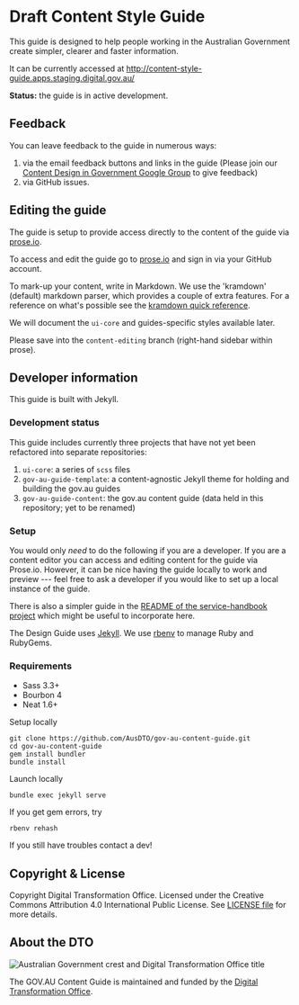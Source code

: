 # Draft Content Style Guide

This guide is designed to help people working in the Australian Government create simpler, clearer and faster information.

It can be currently accessed at http://content-style-guide.apps.staging.digital.gov.au/

**Status:** the guide is in active development.

## Feedback

You can leave feedback to the guide in numerous ways:

1. via the email feedback buttons and links in the guide (Please join our [Content Design in Government Google Group](https://groups.google.com/a/digital.gov.au/forum/?hl=en#!forum/content-design-in-government) to give feedback)
2. via GitHub issues.

## Editing the guide

The guide is setup to provide access directly to the content of the guide via [prose.io](http://prose.io).

To access and edit the guide go to [prose.io](http://prose.io) and sign in via your GitHub account.

To mark-up your content, write in Markdown. We use the 'kramdown' (default) markdown parser, which provides a couple of extra features. For a reference on what's possible see the [kramdown quick reference](http://kramdown.gettalong.org/quickref.html).

We will document the `ui-core` and guides-specific styles available later.

Please save into the `content-editing` branch (right-hand sidebar within prose).

## Developer information

This guide is built with Jekyll.

### Development status

This guide includes currently three projects that have not yet been refactored into separate repositories:

1. `ui-core`: a series of `scss` files
2. `gov-au-guide-template`: a content-agnostic Jekyll theme for holding and building the gov.au guides
3. `gov-au-guide-content`: the gov.au content guide (data held in this repository; yet to be renamed)

### Setup

You would only *need* to do the following if you are a developer. If you are a content editor you can access and editing content for the guide via Prose.io. However, it can be nice having the guide locally to work and preview --- feel free to ask a developer if you would like to set up a local instance of the guide.

There is also a simpler guide in the [README of the service-handbook project](https://github.com/AusDTO/service-handbook/blob/gh-pages/README.md) which might be useful to incorporate here.

The Design Guide uses [Jekyll](http://jekyllrb.com/). We use [rbenv](https://github.com/rbenv/rbenv) to manage Ruby and RubyGems.

### Requirements

- Sass 3.3+
- Bourbon 4
- Neat 1.6+

Setup locally

```
git clone https://github.com/AusDTO/gov-au-content-guide.git
cd gov-au-content-guide
gem install bundler
bundle install
```

Launch locally

```
bundle exec jekyll serve
```

If you get gem errors, try

```
rbenv rehash
```

If you still have troubles contact a dev!

## Copyright & License

Copyright Digital Transformation Office. Licensed under the Creative Commons Attribution 4.0 International Public License. See [LICENSE file](https://github.com/AusDTO/gov-au-content-guide/blob/master/LICENSE) for more details.

## About the DTO

![](https://www.dto.gov.au/images/govt-crest.png "Australian Government crest and Digital Transformation Office title")

The GOV.AU Content Guide is maintained and funded by the [Digital Transformation Office](https://www.dto.gov.au/).
